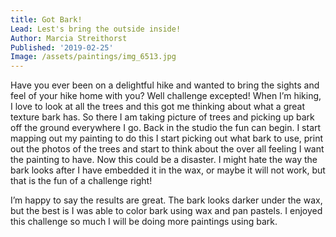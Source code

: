 ```yaml
---
title: Got Bark!
Lead: Lest's bring the outside inside!
Author: Marcia Streithorst
Published: '2019-02-25'
Image: /assets/paintings/img_6513.jpg
---
```

Have you ever been on a delightful hike and wanted to bring the sights and feel of your hike home with you? Well challenge excepted! When I’m hiking, I love to look at all the trees and this got me thinking about what a great texture bark has. So there I am taking picture of trees and picking up bark off the ground everywhere I go. Back in the studio the fun can begin. I start mapping out my painting to do this I start picking out what bark to use, print out the photos of the trees and start to think about the over all feeling I want the painting to have. Now this could be a disaster. I might hate the way the bark looks after I have embedded it in the wax, or maybe it will not work, but that is the fun of a challenge right!  
  
I’m happy to say the results are great. The bark looks darker under the wax, but the best is I was able to color bark using wax and pan pastels. I enjoyed this challenge so much I will be doing more paintings using bark.
